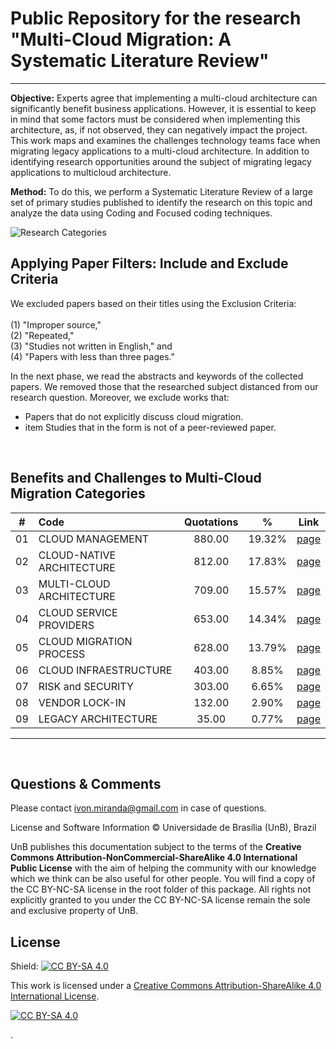 


# Public Repository for the research  "Multi-Cloud Migration: A Systematic Literature Review"

<hr>

**Objective:** Experts agree that implementing a multi-cloud architecture can significantly benefit business applications. However, it is essential to keep in mind that some factors must be considered when implementing this architecture, as, if not observed, they can negatively impact the project. This work maps and examines the challenges technology teams face when migrating legacy applications to a multi-cloud architecture. In addition to identifying research opportunities around the subject of migrating legacy applications to multicloud architecture.

**Method:** To do this, we perform a Systematic Literature Review of a large set of primary studies published to identify the research on this topic and analyze the data using Coding and Focused coding techniques. 


![Research Categories](files/img/method_research.png)


## Applying Paper Filters: Include and Exclude Criteria

We excluded papers based on their titles using the Exclusion Criteria: 
<br><br>
(1) "Improper source," <br>
(2) "Repeated," <br>
(3) "Studies not written in English," and  <br>
(4) "Papers with less than three pages." <br>

In the next phase, we read the abstracts and keywords of the collected papers. We removed those that the researched subject distanced from our research question. Moreover, we exclude works that:
<br>
  
- Papers that do not explicitly discuss cloud migration. <br>
- item Studies that in the form is not of a peer-reviewed paper.
  
<br>

<!-- ## Focus Coding

comming soon... -->

## Benefits and Challenges to Multi-Cloud Migration Categories

   
|  #  | Code                           | Quotations |     %     | Link  | 
|:---:|:-------------------------------|:----------:|:---------:|:-----:|
| 01  |CLOUD MANAGEMENT                |  880.00    |  19.32%   |   [page](files/01-CLOUD_MANAGEMENT.md)    |
| 02  |CLOUD-NATIVE ARCHITECTURE       |  812.00    |  17.83%   |   [page](files/02-CLOUD-NATIVE_ARCHITECTURE.md)    |
| 03  |MULTI-CLOUD ARCHITECTURE        |  709.00    |  15.57%   |   [page](files/03-MULTI-CLOUD_ARCHITECTURE.md)    |
| 04  |CLOUD SERVICE PROVIDERS         |  653.00    |  14.34%   |   [page](files/04-CLOUD_SERVICE_PROVIDERS.md)    |
| 05  |CLOUD MIGRATION PROCESS         |  628.00    |  13.79%   |   [page](files/05-CLOUD_MIGRATION_PROCESS.md)    |
| 06  |CLOUD INFRAESTRUCTURE           |  403.00    |   8.85%   |   [page](files/06-CLOUD_INFRASTRUCTURE.md)    |
| 07  |RISK and SECURITY               |  303.00    |   6.65%   |   [page](files/07-RISK_and_SECURITY.md)    |
| 08  |VENDOR LOCK-IN                  |  132.00    |   2.90%   |   [page](files/08-VENDOR_LOCK-IN.md)    |
| 09  |LEGACY ARCHITECTURE             |  35.00     |   0.77%   |   [page](files/09-LEGACY_ARCHITECTURE.md)    |

<hr>

<br>


## Questions & Comments

Please contact ivon.miranda@gmail.com in case of questions.

License and Software Information
© Universidade de Brasília (UnB), Brazil

UnB publishes this documentation subject to the terms of the **Creative Commons Attribution-NonCommercial-ShareAlike 4.0 International Public License** with the aim of helping the community with our knowledge which we think can be also useful for other people. You will find a copy of the CC BY-NC-SA license in the root folder of this package. All rights not explicitly granted to you under the CC BY-NC-SA license remain the sole and exclusive property of UnB.

## License

Shield: [![CC BY-SA 4.0][cc-by-sa-shield]][cc-by-sa]

This work is licensed under a [Creative Commons Attribution-ShareAlike 4.0
International License][cc-by-sa].

[![CC BY-SA 4.0][cc-by-sa-image]][cc-by-sa]

[cc-by-sa]: http://creativecommons.org/licenses/by-sa/4.0/
[cc-by-sa-image]: https://licensebuttons.net/l/by-sa/4.0/88x31.png
[cc-by-sa-shield]: https://img.shields.io/badge/License-CC%20BY--SA%204.0-lightgrey.svg



.
